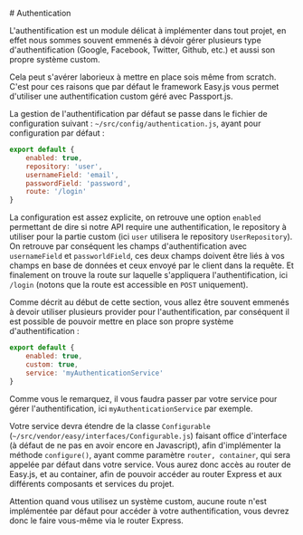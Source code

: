                                                                                                                                                                                                                                                                                                                                                                                                                                                                                                                                                                                                                                                                                                                                                                                                                                                                                                                                                                                                                                                                                                                                                                                                                                                                                                                                                                                                                                                                                                                                                                                                                                                                                                                                                                                                                                                                                                                                                                                                                                                                                                                                                                                                                                                                                                                                                                                                                                                                                                                                                                                                                                                                                                                                                                                                                                                                                                                                                                                                        # Authentication 

L'authentification est un module délicat à implémenter dans tout projet, en effet nous sommes souvent emmenés à dévoir gérer plusieurs type d'authentification (Google, Facebook, Twitter, Github, etc.) et aussi son propre système custom.

Cela peut s'avérer laborieux à mettre en place sois même from scratch. C'est pour ces raisons que par défaut le framework Easy.js vous permet d'utiliser une authentification custom géré avec Passport.js.

La gestion de l'authentification par défaut se passe dans le fichier de configuration suivant : `~/src/config/authentication.js`, ayant pour configuration par défaut :


```javascript
export default {
    enabled: true,
    repository: 'user',
    usernameField: 'email',
    passwordField: 'password',
    route: '/login'
}
```

La configuration est assez explicite, on retrouve une option `enabled` permettant de dire si notre API require une authentification, le repository à utiliser pour la partie custom (ici `user` utilisera le repository `UserRepository`). On retrouve par conséquent les champs d'authentification avec `usernameField` et `passworldField`, ces deux champs doivent être liés à vos champs en base de données et ceux envoyé par le client dans la requête. Et finalement on trouve la route sur laquelle s'appliquera l'authentification, ici `/login` (notons que la route est accessible en `POST` uniquement).

Comme décrit au début de cette section, vous allez être souvent emmenés à devoir utiliser plusieurs provider pour l'authentification, par conséquent il est possible de pouvoir mettre en place son propre système d'authentification :

```javascript
export default {
    enabled: true,
    custom: true,
    service: 'myAuthenticationService'
}
```


Comme vous le remarquez, il vous faudra passer par votre service pour gérer l'authentification, ici `myAuthenticationService` par exemple.

Votre service devra étendre de la classe `Configurable` (`~/src/vendor/easy/interfaces/Configurable.js`) faisant office d'interface (à défaut de ne pas en avoir encore en Javascript), afin d'implémenter la méthode `configure()`, ayant comme paramètre `router, container`, qui sera appelée par défaut dans votre service. Vous aurez donc accès au router de Easy.js, et au container, afin de pouvoir accéder au router Express et aux différents composants et services du projet.


Attention quand vous utilisez un système custom, aucune route n'est implémentée par défaut pour accéder à votre authentification, vous devrez donc le faire vous-même via le router Express.
